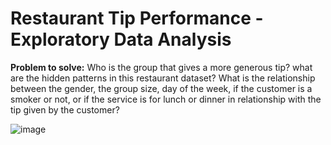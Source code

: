 # Restaurant Tip Performance - Exploratory Data Analysis

**Problem to solve:** Who is the group that gives a more generous tip? what are the hidden patterns in this restaurant dataset? What is the relationship between the gender, the group size, day of the week, if the customer is a smoker or not, or if the service is for lunch or dinner in relationship with the tip given by the customer?

![image](https://user-images.githubusercontent.com/102191236/182969982-e0eb0572-f545-48c2-86a2-116dea9bed87.png)
